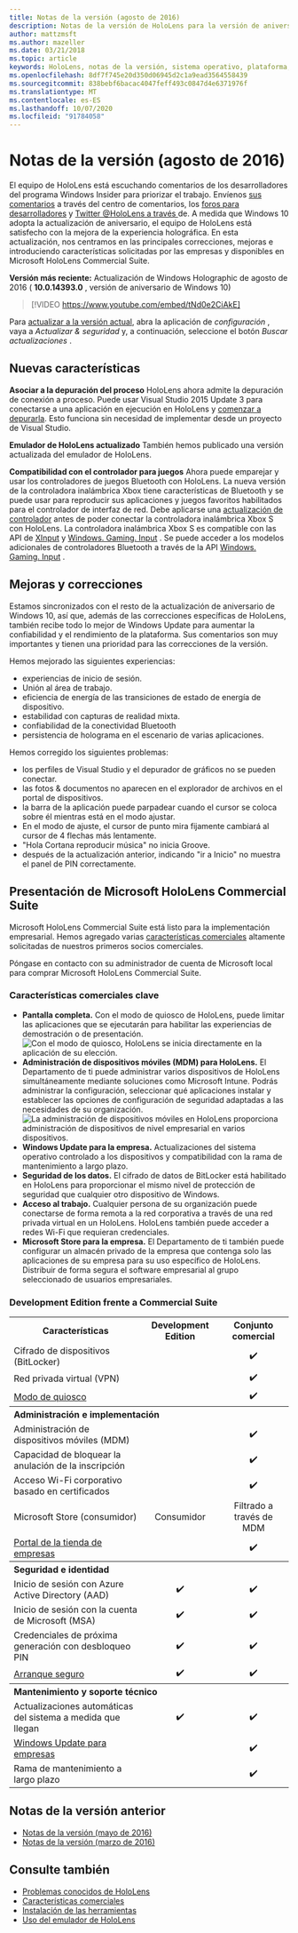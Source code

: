```yaml
---
title: Notas de la versión (agosto de 2016)
description: Notas de la versión de HoloLens para la versión de aniversario de Windows 10 (2016)
author: mattzmsft
ms.author: mazeller
ms.date: 03/21/2018
ms.topic: article
keywords: HoloLens, notas de la versión, sistema operativo, plataforma, características, Commercial Suite
ms.openlocfilehash: 8df7f745e20d350d06945d2c1a9ead3564558439
ms.sourcegitcommit: 838bebf6bacac4047feff493c0847d4e6371976f
ms.translationtype: MT
ms.contentlocale: es-ES
ms.lasthandoff: 10/07/2020
ms.locfileid: "91784058"
---
```

# <a name="release-notes---august-2016"></a>Notas de la versión (agosto de 2016)

El equipo de HoloLens está escuchando comentarios de los desarrolladores del programa Windows Insider para priorizar el trabajo. Envíenos [sus comentarios](https://docs.microsoft.com/windows/mixed-reality/give-us-feedback) a través del centro de comentarios, los [foros para desarrolladores](https://forums.hololens.com) y [Twitter @HoloLens a través ](https://twitter.com/hololens)de. A medida que Windows 10 adopta la actualización de aniversario, el equipo de HoloLens está satisfecho con la mejora de la experiencia holográfica. En esta actualización, nos centramos en las principales correcciones, mejoras e introduciendo características solicitadas por las empresas y disponibles en Microsoft HoloLens Commercial Suite.

**Versión más reciente:** Actualización de Windows Holographic de agosto de 2016 ( **10.0.14393.0** , versión de aniversario de Windows 10)

>[!VIDEO https://www.youtube.com/embed/tNd0e2CiAkE]

Para [actualizar a la versión actual](https://docs.microsoft.com/windows/mixed-reality/updating-hololens), abra la aplicación de *configuración* , vaya a *Actualizar & seguridad* y, a continuación, seleccione el botón *Buscar actualizaciones* .

## <a name="new-features"></a>Nuevas características

**Asociar a la depuración del proceso** HoloLens ahora admite la depuración de conexión a proceso. Puede usar Visual Studio 2015 Update 3 para conectarse a una aplicación en ejecución en HoloLens y [comenzar a depurarla](https://docs.microsoft.com/windows/mixed-reality/develop/platform-capabilities-and-apis/using-visual-studio#debugging-an-installed-or-running-app). Esto funciona sin necesidad de implementar desde un proyecto de Visual Studio.

**Emulador de HoloLens actualizado** También hemos publicado una versión actualizada del emulador de HoloLens.

**Compatibilidad con el controlador para juegos** Ahora puede emparejar y usar los controladores de juegos Bluetooth con HoloLens. La nueva versión de la controladora inalámbrica Xbox tiene características de Bluetooth y se puede usar para reproducir sus aplicaciones y juegos favoritos habilitados para el controlador de interfaz de red. Debe aplicarse una [actualización de controlador](https://support.xbox.com/xbox-one/accessories/update-controller-for-stereo-headset-adapter) antes de poder conectar la controladora inalámbrica Xbox S con HoloLens. La controladora inalámbrica Xbox S es compatible con las API de [XInput](https://msdn.microsoft.com/library/windows/desktop/hh405053(v=vs.85).aspx) y [Windows. Gaming. Input](https://msdn.microsoft.com/library/windows/apps/windows.gaming.input.aspx) . Se puede acceder a los modelos adicionales de controladores Bluetooth a través de la API [Windows. Gaming. Input](https://msdn.microsoft.com/library/windows/apps/windows.gaming.input.aspx) .

## <a name="improvements-and-fixes"></a>Mejoras y correcciones

Estamos sincronizados con el resto de la actualización de aniversario de Windows 10, así que, además de las correcciones específicas de HoloLens, también recibe todo lo mejor de Windows Update para aumentar la confiabilidad y el rendimiento de la plataforma. Sus comentarios son muy importantes y tienen una prioridad para las correcciones de la versión.

Hemos mejorado las siguientes experiencias:
* experiencias de inicio de sesión.
* Unión al área de trabajo.
* eficiencia de energía de las transiciones de estado de energía de dispositivo.
* estabilidad con capturas de realidad mixta.
* confiabilidad de la conectividad Bluetooth
* persistencia de holograma en el escenario de varias aplicaciones.

Hemos corregido los siguientes problemas:
* los perfiles de Visual Studio y el depurador de gráficos no se pueden conectar.
* las fotos & documentos no aparecen en el explorador de archivos en el portal de dispositivos.
* la barra de la aplicación puede parpadear cuando el cursor se coloca sobre él mientras está en el modo ajustar.
* En el modo de ajuste, el cursor de punto mira fijamente cambiará al cursor de 4 flechas más lentamente.
* "Hola Cortana reproducir música" no inicia Groove.
* después de la actualización anterior, indicando "ir a Inicio" no muestra el panel de PIN correctamente.

## <a name="introducing-microsoft-hololens-commercial-suite"></a>Presentación de Microsoft HoloLens Commercial Suite

Microsoft HoloLens Commercial Suite está listo para la implementación empresarial. Hemos agregado varias [características comerciales](https://docs.microsoft.com/windows/mixed-reality/commercial-features) altamente solicitadas de nuestros primeros socios comerciales.

Póngase en contacto con su administrador de cuenta de Microsoft local para comprar Microsoft HoloLens Commercial Suite.

### <a name="key-commercial-features"></a>Características comerciales clave 

* **Pantalla completa.** Con el modo de quiosco de HoloLens, puede limitar las aplicaciones que se ejecutarán para habilitar las experiencias de demostración o de presentación.<br>
  ![Con el modo de quiosco, HoloLens se inicia directamente en la aplicación de su elección.](images/201608-kioskmode-400px.png)
* **Administración de dispositivos móviles (MDM) para HoloLens.** El Departamento de ti puede administrar varios dispositivos de HoloLens simultáneamente mediante soluciones como Microsoft Intune. Podrás administrar la configuración, seleccionar qué aplicaciones instalar y establecer las opciones de configuración de seguridad adaptadas a las necesidades de su organización.<br>
  ![La administración de dispositivos móviles en HoloLens proporciona administración de dispositivos de nivel empresarial en varios dispositivos.](images/201608-enterprisemanagement-400px.png)
* **Windows Update para la empresa.** Actualizaciones del sistema operativo controlado a los dispositivos y compatibilidad con la rama de mantenimiento a largo plazo.
* **Seguridad de los datos.** El cifrado de datos de BitLocker está habilitado en HoloLens para proporcionar el mismo nivel de protección de seguridad que cualquier otro dispositivo de Windows.
* **Acceso al trabajo.** Cualquier persona de su organización puede conectarse de forma remota a la red corporativa a través de una red privada virtual en un HoloLens. HoloLens también puede acceder a redes Wi-Fi que requieran credenciales.
* **Microsoft Store para la empresa.** El Departamento de ti también puede configurar un almacén privado de la empresa que contenga solo las aplicaciones de su empresa para su uso específico de HoloLens. Distribuir de forma segura el software empresarial al grupo seleccionado de usuarios empresariales.

### <a name="development-edition-vs-commercial-suite"></a>Development Edition frente a Commercial Suite

<table>
<tr>
<th>Características</th><th>Development Edition</th><th>Conjunto comercial</th>
</tr><tr>
<td>Cifrado de dispositivos (BitLocker)</td><td></td><td style="text-align: center;">✔️</td>
</tr><tr>
<td>Red privada virtual (VPN)</td><td></td><td style="text-align: center;">✔️</td>
</tr><tr>
<td><a href="https://docs.microsoft.com/windows/mixed-reality/develop/platform-capabilities-and-apis/using-the-windows-device-portal#kiosk-mode">Modo de quiosco</a></td><td></td><td style="text-align: center;">✔️</td>
</tr><tr>
<th colspan="3" style="text-align: left;"> Administración e implementación</th>
</tr><tr>
<td>Administración de dispositivos móviles (MDM)</td><td style="text-align: center;"></td><td style="text-align: center;">✔️</td>
</tr><tr>
<td>Capacidad de bloquear la anulación de la inscripción</td><td></td><td style="text-align: center;">✔️</td>
</tr><tr>
<td>Acceso Wi-Fi corporativo basado en certificados</td><td></td><td style="text-align: center;">✔️</td>
</tr><tr>
<td>Microsoft Store (consumidor)</td><td style="text-align: center;">Consumidor</td><td style="text-align: center;">Filtrado a través de MDM</td>
</tr><tr>
<td><a href="https://technet.microsoft.com/itpro/windows/manage/working-with-line-of-business-apps">Portal de la tienda de empresas</a></td><td></td><td style="text-align: center;">✔️</td>
</tr><tr>
<th colspan="3" style="text-align: left;"> Seguridad e identidad</th>
</tr><tr>
<td>Inicio de sesión con Azure Active Directory (AAD)</td><td style="text-align: center;">✔️</td><td style="text-align: center;">✔️</td>
</tr><tr>
<td>Inicio de sesión con la cuenta de Microsoft (MSA)</td><td style="text-align: center;">✔️</td><td style="text-align: center;">✔️</td>
</tr><tr>
<td>Credenciales de próxima generación con desbloqueo PIN</td><td style="text-align: center;">✔️</td><td style="text-align: center;">✔️</td>
</tr><tr>
<td><a href="https://msdn.microsoft.com/windows/hardware/commercialize/manufacture/desktop/secure-boot-overview">Arranque seguro</a></td><td style="text-align: center;">✔️</td><td style="text-align: center;">✔️</td>
</tr><tr>
<th colspan="3" style="text-align: left;"> Mantenimiento y soporte técnico</th>
</tr><tr>
<td>Actualizaciones automáticas del sistema a medida que llegan</td><td style="text-align: center;">✔️</td><td style="text-align: center;">✔️</td>
</tr><tr>
<td><a href="https://technet.microsoft.com/itpro/windows/plan/windows-update-for-business">Windows Update para empresas</a></td><td></td><td style="text-align: center;">✔️</td>
</tr><tr>
<td>Rama de mantenimiento a largo plazo</td><td></td><td style="text-align: center;">✔️</td>
</tr>
</table>

## <a name="prior-release-notes"></a>Notas de la versión anterior
* [Notas de la versión (mayo de 2016)](release-notes-may-2016.md)
* [Notas de la versión (marzo de 2016)](release-notes-march-2016.md)

## <a name="see-also"></a>Consulte también
* [Problemas conocidos de HoloLens](https://docs.microsoft.com/windows/mixed-reality/hololens-known-issues)
* [Características comerciales](https://docs.microsoft.com/windows/mixed-reality/commercial-features)
* [Instalación de las herramientas](https://docs.microsoft.com/windows/mixed-reality/develop/install-the-tools)
* [Uso del emulador de HoloLens](https://docs.microsoft.com/windows/mixed-reality/develop/platform-capabilities-and-apis/using-the-hololens-emulator)
